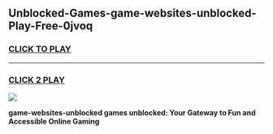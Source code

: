 
## Unblocked-Games-game-websites-unblocked-Play-Free-0jvoq
<h3>
<a href="https://premium76.site?title=game-websites-unblocked&ref=15A">CLICK TO PLAY</a></h3>
<hr>

<h3>
<a href="https://premium76.site?title=game-websites-unblocked&ref=15A">CLICK 2 PLAY</a>
  
</h3>

<a href="https://premium76.site?title=game-websites-unblocked&ref=15A"><img src="https://clearcache.store/games.png"></a>


**game-websites-unblocked games unblocked: Your Gateway to Fun and Accessible Online Gaming**
